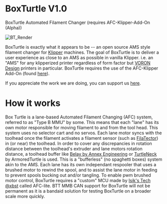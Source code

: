 # BoxTurtle V1.0
BoxTurtle Automated Filament Changer (requires AFC-Klipper-Add-On (Alpha))

![BT_Render](https://github.com/user-attachments/assets/c06e961f-8d1d-41ae-9c80-036669ba2657)

BoxTurtle is exactly what it appears to be -- an open source AMS style filament changer for [Klipper](https://klipper3d.org) machines. 
The goal of BoxTurtle is to deliver a user experience as close to an AMS as possible in vanilla Klipper. i.e. an "AMS" for any klipperized printer regardless of form factor but [VORON Design](https://vorondesign.com) printers in particular.
BoxTurtle requires the use of the AFC-Klipper Add-On (found [here](https://github.com/ArmoredTurtle/AFC-Klipper-Add-On)).

If you appreciate the work we are doing, you can support us [here](https://www.armoredturtle.com/pages/donate).

# How it works
Box Turtle is a lane-based Automated Filament Changing (AFC) system, referred to as "Type B MMU" by some.
This means that each "lane" has its own motor responsible for moving filament to and from the tool head. This system uses no selector cart and no servos. Each lane motor syncs with the toolhead once the filament activates a filament sensor (such as [FilaTector](https://github.com/ArmoredTurtle/Filatector)) in (or near) the toolhead.
In order to cover any discrepancies in rotation distance between the toolhead's extruder and lane motors rotation distance, a toolhead buffer like [Belay by Annex Engineering](https://github.com/Annex-Engineering/Belay) or [TurtleNeck](https://github.com/ArmoredTurtle/TurtleNeck) by ArmoredTurtle is used.
This is a "bufferless" (no spaghetti boxes) system akin to the AMS. Each lane has its own independant respooler that uses a brushed motor to rewind the spool, and to assist the lane motor in feeding to prevent spools bucking out and/or tangling.
To enable pwm brushed motor control, BoxTurtle requires a "custom" MCU made by [Isik's Tech @xbst](https://github.com/xbst/AFC-Lite/) called AFC-lite.
BTT MMB CAN support for BoxTurtle will not be permanent as it is a bandaid solution for testing BoxTurtle on a broader scale more quickly. 

